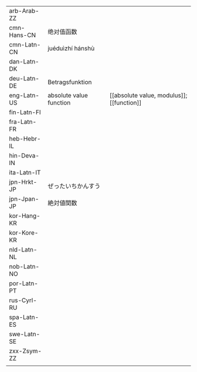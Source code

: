 | | | |
|-|-|-|
| arb-Arab-ZZ |  |  |
| cmn-Hans-CN | 绝对值函数 |  |
| cmn-Latn-CN | juéduìzhí hánshù |  |
| dan-Latn-DK |  |  |
| deu-Latn-DE | Betragsfunktion |  |
| eng-Latn-US | absolute value function | [[absolute value, modulus]]; [[function]] |
| fin-Latn-FI |  |  |
| fra-Latn-FR |  |  |
| heb-Hebr-IL |  |  |
| hin-Deva-IN |  |  |
| ita-Latn-IT |  |  |
| jpn-Hrkt-JP | ぜったいちかんすう |  |
| jpn-Jpan-JP | 絶対値関数 |  |
| kor-Hang-KR |  |  |
| kor-Kore-KR |  |  |
| nld-Latn-NL |  |  |
| nob-Latn-NO |  |  |
| por-Latn-PT |  |  |
| rus-Cyrl-RU |  |  |
| spa-Latn-ES |  |  |
| swe-Latn-SE |  |  |
| zxx-Zsym-ZZ |  |  |
|  |  |  |